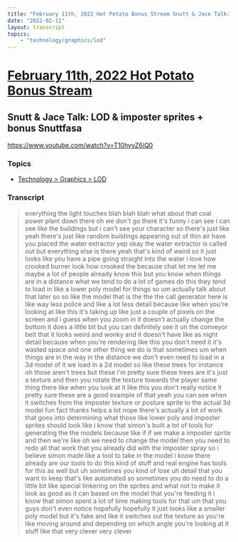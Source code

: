 ```yaml
---
title: "February 11th, 2022 Hot Potato Bonus Stream Snutt & Jace Talk: LOD & imposter sprites + bonus Snuttfasa"
date: "2022-02-11"
layout: transcript
topics:
    - "technology/graphics/lod"
---
```

# [February 11th, 2022 Hot Potato Bonus Stream](../2022-02-11.md)
## Snutt & Jace Talk: LOD & imposter sprites + bonus Snuttfasa
https://www.youtube.com/watch?v=T10hyvZ6iQ0

### Topics
* [Technology > Graphics > LOD](../topics/technology/graphics/lod.md)

### Transcript

> everything the light touches blah blah blah what about that coal power plant down there oh we don't go there it's funny i can see i can see like the buildings but i can't see your character so there's just like yeah there's just like random buildings appearing out of thin air have you placed the water extractor yep okay the water extractor is called out but everything else is there yeah that's kind of weird so it just looks like you have a pipe going straight into the water i love how crooked burner look how crooked the because chat let me let me maybe a lot of people already know this but you know when things are in a distance what we tend to do a lot of games do this they tend to load in like a lower poly model for things so um actually talk about that later so so like the model that is the the the call generator here is like way less police and like a lot less detail because like when you're looking at like this it's taking up like just a couple of pixels on the screen and i guess when you zoom in it doesn't actually change the bottom it does a little bit but you can definitely see it on the conveyor belt that it looks weird and wonky and it doesn't have like as night detail because when you're rendering like this you don't need it it's wasted space and one other thing we do is that sometimes um when things are in the way in the distance we don't even need to load in a 3d model of it we load in a 2d model so like these trees for instance oh those aren't trees but these i'm pretty sure these trees are it's just a texture and then you rotate the texture towards the player same thing there like when you look at it like this you don't really notice it pretty sure these are a good example of that yeah you can see when it switches from the imposter texture or posture sprite to the actual 3d model fun fact thanks helps a lot nope there's actually a lot of work that goes into determining what those like lower poly and imposter sprites should look like i know that simon's built a lot of tools for generating the the models because like if if we make a imposter sprite and then we're like oh we need to change the model then you need to redo all that work that you already did with the imposter spray so i believe simon made like a tool to take in the model i know there already are our tools to do this kind of stuff and real engine has tools for this as well but uh sometimes you kind of lose uh detail that you want to keep that's like automated so sometimes you do need to do a little bit like special tinkering on the sprites and what not to make it look as good as it can based on the model that you're feeding it i know that simon spent a lot of time making tools for that um that you guys don't even notice hopefully hopefully it just looks like a smaller poly model but it's fake and like it switches out the texture as you're like moving around and depending on which angle you're looking at it stuff like that very clever very clever
